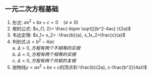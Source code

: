 ## 一元二次方程基础
1. 形式: $ax^2+bx+c=0\quad (a\not = 0)$
2. 根的公式: $x_{1, 2}= \frac{-b\pm \sqrt[]{b^2-4ac} }{2a}$
3. 韦达定理: $x_1+ x_2= -\frac{b}{a}, x_1x_2=\frac{c}{a}$
4. 判别式:$\Delta= b^2-4ac$  
    a. $\Delta> 0, 方程有两个不相等的实根$  
    b. $\Delta= 0, 方程有两个相等的实根$  
    c. $\Delta< 0, 方程有两个共轭的复根$  
5. 抛物线$y=ax^2+bx+c$的顶点$(-\frac{b}{2a}, c-\frac{b^2}{4a})$
